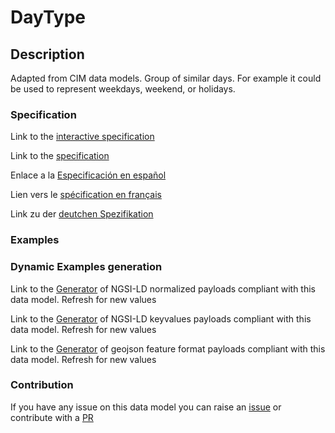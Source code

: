 # DayType

## Description 

Adapted from CIM data models. Group of similar days.   For example it could be used to represent weekdays, weekend, or holidays.
### Specification

Link to the [interactive specification](https://swagger.lab.fiware.org/?url=https://smart-data-models.github.io/dataModel.EnergyCIM/DayType/swagger.yaml)

Link to the [specification](https://smart-data-models.github.io/dataModel.EnergyCIM/DayType/doc/spec.md)

Enlace a la [Especificación en español](https://smart-data-models.github.io/dataModel.EnergyCIM/DayType/doc/spec_ES.md)

Lien vers le [spécification en français](https://smart-data-models.github.io/dataModel.EnergyCIM/DayType/doc/spec_FR.md)

Link zu der [deutchen Spezifikation](https://smart-data-models.github.io/dataModel.EnergyCIM/DayType/doc/spec_DE.md)
### Examples
### Dynamic Examples generation

Link to the [Generator](https://smartdatamodels.org/extra/ngsi-ld_generator_v0.92.php?schemaUrl=https://raw.githubusercontent.com/smart-data-models/dataModel.EnergyCIM/master/DayType/schema.json&email=info@smartdatamodels.org) of NGSI-LD normalized payloads compliant with this data model. Refresh for new values

Link to the [Generator](https://smartdatamodels.org/extra/ngsi-ld_generator_keyvalues_v0.92.php?schemaUrl=https://raw.githubusercontent.com/smart-data-models/dataModel.EnergyCIM/master/DayType/schema.json&email=info@smartdatamodels.org) of NGSI-LD keyvalues payloads compliant with this data model. Refresh for new values

Link to the [Generator](https://smartdatamodels.org/extra/geojson_features_generator_v1.0.php?schemaUrl=https://raw.githubusercontent.com/smart-data-models/dataModel.EnergyCIM/master/DayType/schema.json&email=info@smartdatamodels.org) of geojson feature format payloads compliant with this data model. Refresh for new values
### Contribution

 If you have any issue on this data model you can raise an [issue](https://github.com/smart-data-models/dataModel.EnergyCIM/issues)  or contribute with a [PR](https://github.com/smart-data-models/dataModel.EnergyCIM/pulls)